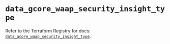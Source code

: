 # `data_gcore_waap_security_insight_type`

Refer to the Terraform Registry for docs: [`data_gcore_waap_security_insight_type`](https://registry.terraform.io/providers/g-core/gcore/0.31.1/docs/data-sources/waap_security_insight_type).
